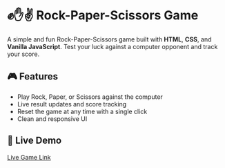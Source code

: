 # ✊✋✌️ Rock-Paper-Scissors Game

A simple and fun Rock-Paper-Scissors game built with **HTML**, **CSS**, and **Vanilla JavaScript**. Test your luck against a computer opponent and track your score.

## 🎮 Features
- Play Rock, Paper, or Scissors against the computer
- Live result updates and score tracking
- Reset the game at any time with a single click
- Clean and responsive UI

## 🚀 Live Demo
[Live Game Link](https://harshadino.github.io/Rock-Paper-Scissor/)

